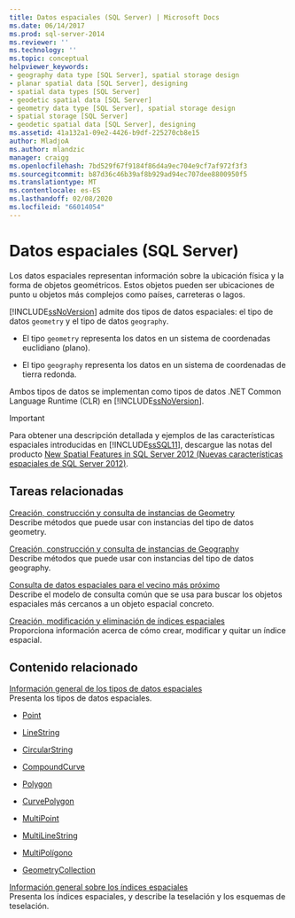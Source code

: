 ```yaml
---
title: Datos espaciales (SQL Server) | Microsoft Docs
ms.date: 06/14/2017
ms.prod: sql-server-2014
ms.reviewer: ''
ms.technology: ''
ms.topic: conceptual
helpviewer_keywords:
- geography data type [SQL Server], spatial storage design
- planar spatial data [SQL Server], designing
- spatial data types [SQL Server]
- geodetic spatial data [SQL Server]
- geometry data type [SQL Server], spatial storage design
- spatial storage [SQL Server]
- geodetic spatial data [SQL Server], designing
ms.assetid: 41a132a1-09e2-4426-b9df-225270cb8e15
author: MladjoA
ms.author: mlandzic
manager: craigg
ms.openlocfilehash: 7bd529f67f9184f86d4a9ec704e9cf7af972f3f3
ms.sourcegitcommit: b87d36c46b39af8b929ad94ec707dee8800950f5
ms.translationtype: MT
ms.contentlocale: es-ES
ms.lasthandoff: 02/08/2020
ms.locfileid: "66014054"
---
```

# <a name="spatial-data-sql-server"></a>Datos espaciales (SQL Server)
  Los datos espaciales representan información sobre la ubicación física y la forma de objetos geométricos. Estos objetos pueden ser ubicaciones de punto u objetos más complejos como países, carreteras o lagos.  
  
 
  [!INCLUDE[ssNoVersion](../../includes/ssnoversion-md.md)] admite dos tipos de datos espaciales: el tipo de datos `geometry` y el tipo de datos `geography`.  
  
-   El tipo `geometry` representa los datos en un sistema de coordenadas euclidiano (plano).  
  
-   El tipo `geography` representa los datos en un sistema de coordenadas de tierra redonda.  
  
 Ambos tipos de datos se implementan como tipos de datos .NET Common Language Runtime (CLR) en [!INCLUDE[ssNoVersion](../../includes/ssnoversion-md.md)].  
  
> [!IMPORTANT]  
>  Para obtener una descripción detallada y ejemplos de las características espaciales introducidas en [!INCLUDE[ssSQL11](../../includes/sssql11-md.md)], descargue las notas del producto [New Spatial Features in SQL Server 2012 (Nuevas características espaciales de SQL Server 2012)](https://go.microsoft.com/fwlink/?LinkId=226407).  
  
##  <a name="reltasks"></a> Tareas relacionadas  
 [Creación, construcción y consulta de instancias de Geometry](create-construct-and-query-geometry-instances.md)  
 Describe métodos que puede usar con instancias del tipo de datos geometry.  
  
 [Creación, construcción y consulta de instancias de Geography](create-construct-and-query-geography-instances.md)  
 Describe métodos que puede usar con instancias del tipo de datos geography.  
  
 [Consulta de datos espaciales para el vecino más próximo](query-spatial-data-for-nearest-neighbor.md)  
 Describe el modelo de consulta común que se usa para buscar los objetos espaciales más cercanos a un objeto espacial concreto.  
  
 [Creación, modificación y eliminación de índices espaciales](create-modify-and-drop-spatial-indexes.md)  
 Proporciona información acerca de cómo crear, modificar y quitar un índice espacial.  
  
## <a name="related-content"></a>Contenido relacionado  
 [Información general de los tipos de datos espaciales](spatial-data-types-overview.md)  
 Presenta los tipos de datos espaciales.  
  
-   [Point](point.md)  
  
-   [LineString](linestring.md)  
  
-   [CircularString](circularstring.md)  
  
-   [CompoundCurve](compoundcurve.md)  
  
-   [Polygon](polygon.md)  
  
-   [CurvePolygon](curvepolygon.md)  
  
-   [MultiPoint](multipoint.md)  
  
-   [MultiLineString](multilinestring.md)  
  
-   [MultiPolígono](multipolygon.md)  
  
-   [GeometryCollection](geometrycollection.md)  
  
 [Información general sobre los índices espaciales](spatial-indexes-overview.md)  
 Presenta los índices espaciales, y describe la teselación y los esquemas de teselación.  
  
  
